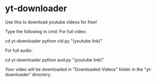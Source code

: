 # yt-downloader

Use this to download youtube videos for free!

Type the following in cmd:
For full video:

cd yt-downloader
python vid.py "(youtube link)"

For full audio:

cd yt-downloader
python aud.py "(youtube link)"

Your video will be downloaded in "Downloaded-Videos" folder in the "yt-downloader" directory.
